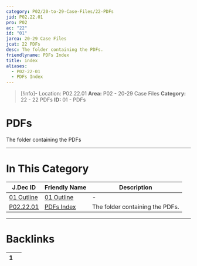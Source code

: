 ```yaml
---
category: P02/20-to-29-Case-Files/22-PDFs
jid: P02.22.01
pro: P02
ac: "22"
id: "01"
jarea: 20-29 Case Files
jcat: 22 PDFs
desc: The folder containing the PDFs.
friendlyname: PDFs Index
title: index
aliases:
  - P02-22-01
  - PDFs Index
---
```

>[!info]- Location: P02.22.01
>**Area:** P02 - 20-29 Case Files
>**Category:** 22 - 22 PDFs
>**ID:** 01 - PDFs

# PDFs

The folder containing the PDFs
 


---
# In This Category

| J.Dec ID                                                                                 | Friendly Name                                                                            | Description                     |
| ---------------------------------------------------------------------------------------- | ---------------------------------------------------------------------------------------- | ------------------------------- |
| [01 Outline](../../../hidden/01%20Outline.md) | [01 Outline](../../../hidden/01%20Outline.md) | \-                              |
| [P02.22.01](index.md)       | [PDFs Index](index.md)      | The folder containing the PDFs. |


---
# Backlinks
<div><table class="dataview table-view-table"><thead class="table-view-thead"><tr class="table-view-tr-header"><th class="table-view-th"><span></span><span class="dataview small-text">1</span></th><th class="table-view-th"><span></span></th></tr></thead><tbody class="table-view-tbody"></tbody></table></div>